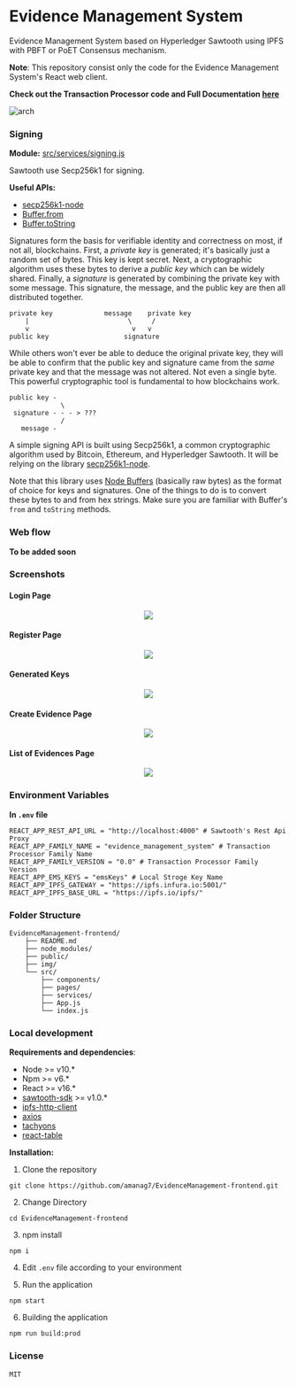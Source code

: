 # Evidence Management System

Evidence Management System based on Hyperledger Sawtooth using IPFS with PBFT or PoET Consensus mechanism.

**Note**: This repository consist only the code for the Evidence Management System's React web client.

**Check out the Transaction Processor code and Full Documentation [here](https://github.com/Shritesh99/Evidence-Management-System)**

![arch](/img/arch.png)

### Signing

**Module:** [src/services/signing.js](src/services/signing.js)

Sawtooth use Secp256k1 for signing.

**Useful APIs:**

-    [secp256k1-node](https://github.com/cryptocoinjs/secp256k1-node#usage)
-    [Buffer.from](https://nodejs.org/api/buffer.html#buffer_class_method_buffer_from_string_encoding)
-    [Buffer.toString](https://nodejs.org/api/buffer.html#buffer_buf_tostring_encoding_start_end)

Signatures form the basis for verifiable identity and correctness on most, if
not all, blockchains. First, a _private key_ is generated; it's basically just
a random set of bytes. This key is kept secret. Next, a cryptographic algorithm
uses these bytes to derive a _public key_ which can be widely shared. Finally,
a _signature_ is generated by combining the private key with some message. This
signature, the message, and the public key are then all distributed together.

```
private key             message    private key
    |                         \     /
    v                          v   v
public key                   signature
```

While others won't ever be able to deduce the original private key, they will be
able to confirm that the public key and signature came from the _same_ private
key and that the message was not altered. Not even a single byte. This
powerful cryptographic tool is fundamental to how blockchains work.

```
public key -
             \
 signature - - - > ???
             /
   message -
```

A simple signing API is built using Secp256k1, a common
cryptographic algorithm used by Bitcoin, Ethereum, and Hyperledger Sawtooth.
It will be relying on the library [secp256k1-node](https://github.com/cryptocoinjs/secp256k1-node).

Note that this library uses [Node Buffers](https://nodejs.org/api/buffer.html)
(basically raw bytes) as the format of choice for keys and signatures. One of
the things to do is to convert these bytes to and from hex strings.
Make sure you are familiar with Buffer's `from` and `toString` methods.

### Web flow

**To be added soon**

### Screenshots

#### Login Page

<p align="center">
    <img src="/img/login.png" />
</p>

#### Register Page

<p align="center">
    <img src="/img/register.png" />
</p>

#### Generated Keys

<p align="center">
    <img src="/img/register_genetrated.png" />
</p>

#### Create Evidence Page

<p align="center">
    <img src="/img/submit.png" />
</p>

#### List of Evidences Page

<p align="center">
    <img src="/img/list.png" />
</p>

### Environment Variables

**In `.env` file**

```
REACT_APP_REST_API_URL = "http://localhost:4000" # Sawtooth's Rest Api Proxy 
REACT_APP_FAMILY_NAME = "evidence_management_system" # Transaction Processor Family Name
REACT_APP_FAMILY_VERSION = "0.0" # Transaction Processor Family Version
REACT_APP_EMS_KEYS = "emsKeys" # Local Stroge Key Name
REACT_APP_IPFS_GATEWAY = "https://ipfs.infura.io:5001/"
REACT_APP_IPFS_BASE_URL = "https://ipfs.io/ipfs/"
```

### Folder Structure

```
EvidenceManagement-frontend/
    ├── README.md
    ├── node_modules/
    ├── public/
    ├── img/
    └── src/
        ├── components/
        ├── pages/
        ├── services/
        ├── App.js
        └── index.js
```

### Local development

**Requirements and dependencies**:

-    Node >= v10.\*
-    Npm >= v6.\*
-    React >= v16.\*
-    [sawtooth-sdk](https://github.com/hyperledger/sawtooth-sdk-javascript) >= v1.0.\*
-    [ipfs-http-client](https://github.com/ipfs/js-ipfs/)
-    [axios](https://github.com/axios/axios)
-    [tachyons](https://github.com/tachyons-css/tachyons)
-    [react-table](https://react-table.tanstack.com/)

**Installation:**

1. Clone the repository

```
git clone https://github.com/amanag7/EvidenceManagement-frontend.git
```

2. Change Directory

```
cd EvidenceManagement-frontend
```

3. npm install

```
npm i
```

4. Edit `.env` file according to your environment

5. Run the application

```
npm start
```

6. Building the application

```
npm run build:prod
```

### License

```
MIT
```
